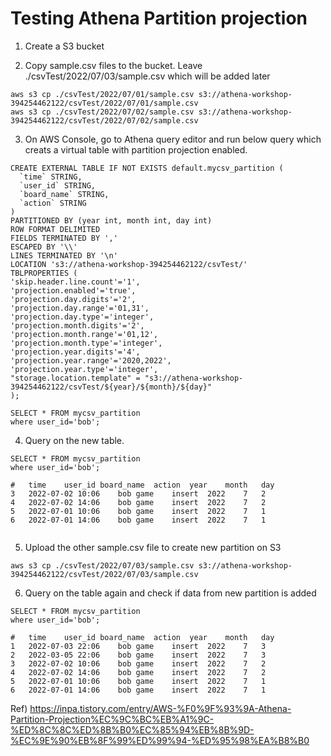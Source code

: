 # Testing Athena Partition projection

1. Create a S3 bucket

2. Copy sample.csv files to the bucket. Leave ./csvTest/2022/07/03/sample.csv which will be added later 

```
aws s3 cp ./csvTest/2022/07/01/sample.csv s3://athena-workshop-394254462122/csvTest/2022/07/01/sample.csv
aws s3 cp ./csvTest/2022/07/02/sample.csv s3://athena-workshop-394254462122/csvTest/2022/07/02/sample.csv
```

3. On AWS Console, go to Athena query editor and run below query which creats a virtual table with partition projection enabled.

```
CREATE EXTERNAL TABLE IF NOT EXISTS default.mycsv_partition (
  `time` STRING,
  `user_id` STRING,
  `board_name` STRING,
  `action` STRING
) 
PARTITIONED BY (year int, month int, day int)
ROW FORMAT DELIMITED
FIELDS TERMINATED BY ','
ESCAPED BY '\\'
LINES TERMINATED BY '\n'
LOCATION 's3://athena-workshop-394254462122/csvTest/'
TBLPROPERTIES (
'skip.header.line.count'='1',
'projection.enabled'='true',
'projection.day.digits'='2',
'projection.day.range'='01,31',
'projection.day.type'='integer',
'projection.month.digits'='2',
'projection.month.range'='01,12',
'projection.month.type'='integer',
'projection.year.digits'='4',
'projection.year.range'='2020,2022', 
'projection.year.type'='integer', 
"storage.location.template" = "s3://athena-workshop-394254462122/csvTest/${year}/${month}/${day}"
);

SELECT * FROM mycsv_partition
where user_id='bob';
```

4. Query on the new table.

```
SELECT * FROM mycsv_partition
where user_id='bob';

#	time	user_id	board_name	action	year	month	day
3	2022-07-02 10:06	bob	game	insert	2022	7	2
4	2022-07-02 14:06	bob	game	insert	2022	7	2
5	2022-07-01 10:06	bob	game	insert	2022	7	1
6	2022-07-01 14:06	bob	game	insert	2022	7	1


```

5. Upload the other sample.csv file to create new partition on S3

```
aws s3 cp ./csvTest/2022/07/03/sample.csv s3://athena-workshop-394254462122/csvTest/2022/07/03/sample.csv
```

6. Query on the table again and check if data from new partition is added

```
SELECT * FROM mycsv_partition
where user_id='bob';

#	time	user_id	board_name	action	year	month	day
1	2022-07-03 22:06	bob	game	insert	2022	7	3
2	2022-03-05 22:06	bob	game	insert	2022	7	3
3	2022-07-02 10:06	bob	game	insert	2022	7	2
4	2022-07-02 14:06	bob	game	insert	2022	7	2
5	2022-07-01 10:06	bob	game	insert	2022	7	1
6	2022-07-01 14:06	bob	game	insert	2022	7	1
```

Ref) https://inpa.tistory.com/entry/AWS-%F0%9F%93%9A-Athena-Partition-Projection%EC%9C%BC%EB%A1%9C-%ED%8C%8C%ED%8B%B0%EC%85%94%EB%8B%9D-%EC%9E%90%EB%8F%99%ED%99%94-%ED%95%98%EA%B8%B0






